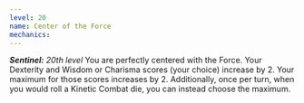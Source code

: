 ```yaml
---
level: 20
name: Center of the Force
mechanics:
---
```

_**Sentinel:** 20th level_
You are perfectly centered with the Force. Your Dexterity and Wisdom or Charisma scores (your choice) increase by 2. Your maximum for those scores increases by 2.
Additionally, once per turn, when you would roll a Kinetic Combat die, you can instead choose the maximum.